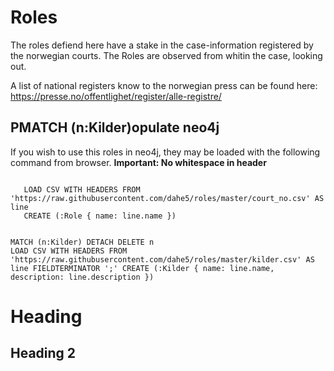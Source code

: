 # Roles

The roles defiend here have a stake in the case-information registered by the norwegian courts.  The Roles are observed from whitin the case, looking out.

A list of national registers know to the norwegian press can be found here: https://presse.no/offentlighet/register/alle-registre/

## PMATCH (n:Kilder)opulate neo4j

If you wish to use this roles in neo4j, they may be loaded with the following command from browser.  **Important: No whitespace in header**


```cypher

   LOAD CSV WITH HEADERS FROM 'https://raw.githubusercontent.com/dahe5/roles/master/court_no.csv' AS line
   CREATE (:Role { name: line.name })

```

```cypher

MATCH (n:Kilder) DETACH DELETE n
LOAD CSV WITH HEADERS FROM
'https://raw.githubusercontent.com/dahe5/roles/master/kilder.csv' AS line FIELDTERMINATOR ';' CREATE (:Kilder { name: line.name, description: line.description })

```

# Heading

## Heading 2
